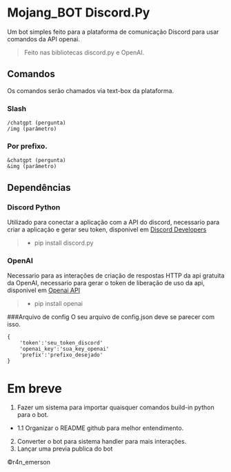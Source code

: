 # Mojang_BOT Discord.Py

Um bot simples feito para a plataforma de comunicação Discord para usar comandos da API openai.
>Feito nas bibliotecas discord.py e OpenAI.

## Comandos
Os comandos serão chamados via text-box da plataforma.

### Slash
```
/chatgpt (pergunta)
/img (parâmetro)
```

### Por prefixo.
```
&chatgpt (pergunta)
&img (parâmetro)
```
## Dependências
### Discord Python
Utilizado para conectar a aplicação com a API do discord, necessario para criar a aplicação e gerar seu token, disponivel em [Discord Developers](https://discord.com/developers)

> - pip install discord.py

### OpenAI
Necessario para as interações de criação de respostas HTTP da api gratuita da OpenAI, necessario para gerar o token de liberação de uso da api, disponivel em [Openai API](https://openai.com/blog/openai-api)

> - pip install openai

###Arquivo de config
O seu arquivo de config.json deve se parecer com isso.

```
{
    'token':'seu_token_discord'
    'openai_key':'sua_key_openai'
    'prefix':'prefixo_desejado'
}
```

# Em breve
1. Fazer um sistema para importar quaisquer comandos build-in python para o bot.
  - 1.1 Organizar o README github para melhor entendimento.
2. Converter o bot para sistema handler para mais interações.
3. Lançar uma previa publica do bot

©r4n_emerson
